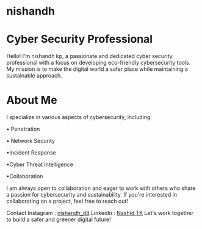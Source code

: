 # nishandh
# Cyber Security Professional
Hello! I'm nishandh kp, a passionate and dedicated cyber security professional with a focus on developing eco-friendly cybersecurity tools. My mission is to make the digital world a safer place while maintaining a sustainable approach.

# About Me
I specialize in various aspects of cybersecurity, including:

   • Penetration 

   • Network Security

   •Incident Response

   •Cyber Threat Intelligence

   •Collaboration

I am always open to collaboration and eager to work with others who share a passion for cybersecurity and sustainability. If you're interested in collaborating on a project, feel free to reach out!

Contact
Instagram : [nishandh_d8](https://www.instagram.com/nishandh_d8)
LinkedIn :  [ Nashid TK](https://www.linkedin.com/in/nishandh-kp)
Let's work together to build a safer and greener digital future!
